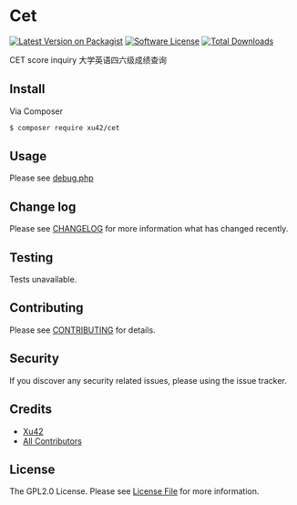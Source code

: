 # Cet

[![Latest Version on Packagist][ico-version]][link-packagist]
[![Software License][ico-license]](LICENSE.md)
[![Total Downloads][ico-downloads]][link-downloads]

CET score inquiry 大学英语四六级成绩查询

## Install

Via Composer

``` bash
$ composer require xu42/cet
```

## Usage

Please see [debug.php](debug.php)

## Change log

Please see [CHANGELOG](CHANGELOG.md) for more information what has changed recently.

## Testing

Tests unavailable.

## Contributing

Please see [CONTRIBUTING](CONTRIBUTING.md) for details.

## Security

If you discover any security related issues, please using the issue tracker.

## Credits

- [Xu42](https://github.com/xu42)
- [All Contributors](https://github.com/xu42/cet/contributors)

## License

The GPL2.0 License. Please see [License File](LICENSE.md) for more information.

[ico-version]: https://img.shields.io/packagist/v/xu42/cet.svg?style=flat-square
[ico-license]: https://img.shields.io/badge/license-MIT-brightgreen.svg?style=flat-square
[ico-downloads]: https://img.shields.io/packagist/dt/xu42/cet.svg?style=flat-square

[link-packagist]: https://packagist.org/packages/xu42/cet
[link-downloads]: https://packagist.org/packages/xu42/cet
[link-author]: https://github.com/xu42
[link-contributors]: ../../contributors
